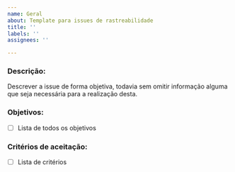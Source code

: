 ```yaml
---
name: Geral
about: Template para issues de rastreabilidade
title: ''
labels: ''
assignees: ''

---
```


### Descrição:
Descrever a issue de forma objetiva, todavia sem omitir informação alguma que seja necessária para a realização desta.

### Objetivos:

- [ ] Lista de todos os objetivos

### Critérios de aceitação:

- [ ] Lista de critérios
